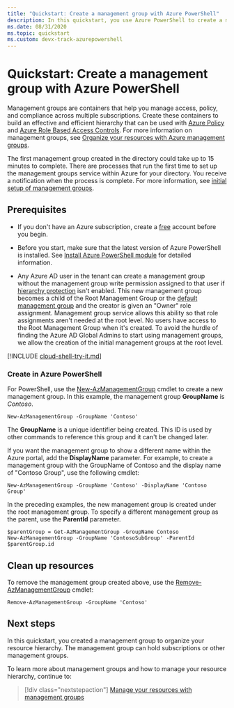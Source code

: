 ```yaml
---
title: "Quickstart: Create a management group with Azure PowerShell"
description: In this quickstart, you use Azure PowerShell to create a management group to organize your resources into a resource hierarchy.
ms.date: 08/31/2020
ms.topic: quickstart
ms.custom: devx-track-azurepowershell
---
```

# Quickstart: Create a management group with Azure PowerShell

Management groups are containers that help you manage access, policy, and compliance across multiple
subscriptions. Create these containers to build an effective and efficient hierarchy that can be
used with [Azure Policy](../policy/overview.md) and [Azure Role Based Access
Controls](../../role-based-access-control/overview.md). For more information on management groups,
see [Organize your resources with Azure management groups](overview.md).

The first management group created in the directory could take up to 15 minutes to complete. There
are processes that run the first time to set up the management groups service within Azure for your
directory. You receive a notification when the process is complete. For more information, see
[initial setup of management groups](./overview.md#initial-setup-of-management-groups).

## Prerequisites

- If you don't have an Azure subscription, create a [free](https://azure.microsoft.com/free/)
  account before you begin.

- Before you start, make sure that the latest version of Azure PowerShell is installed. See
  [Install Azure PowerShell module](/powershell/azure/install-az-ps) for detailed information.

- Any Azure AD user in the tenant can create a management group without the management group write
  permission assigned to that user if
  [hierarchy protection](./how-to/protect-resource-hierarchy.md#setting---require-authorization)
  isn't enabled. This new management group becomes a child of the Root Management Group or the
  [default management group](./how-to/protect-resource-hierarchy.md#setting---default-management-group)
  and the creator is given an "Owner" role assignment. Management group service allows this ability
  so that role assignments aren't needed at the root level. No users have access to the Root
  Management Group when it's created. To avoid the hurdle of finding the Azure AD Global Admins to
  start using management groups, we allow the creation of the initial management groups at the root
  level.

[!INCLUDE [cloud-shell-try-it.md](../../../includes/cloud-shell-try-it.md)]

### Create in Azure PowerShell

For PowerShell, use the
[New-AzManagementGroup](/powershell/module/az.resources/new-azmanagementgroup) cmdlet to create a
new management group. In this example, the management group **GroupName** is _Contoso_.

```azurepowershell-interactive
New-AzManagementGroup -GroupName 'Contoso'
```

The **GroupName** is a unique identifier being created. This ID is used by other commands to
reference this group and it can't be changed later.

If you want the management group to show a different name within the Azure portal, add the
**DisplayName** parameter. For example, to create a management group with the GroupName of Contoso
and the display name of "Contoso Group", use the following cmdlet:

```azurepowershell-interactive
New-AzManagementGroup -GroupName 'Contoso' -DisplayName 'Contoso Group'
```

In the preceding examples, the new management group is created under the root management group. To
specify a different management group as the parent, use the **ParentId** parameter.

```azurepowershell-interactive
$parentGroup = Get-AzManagementGroup -GroupName Contoso
New-AzManagementGroup -GroupName 'ContosoSubGroup' -ParentId $parentGroup.id
```

## Clean up resources

To remove the management group created above, use the
[Remove-AzManagementGroup](/powershell/module/az.resources/remove-azmanagementgroup)
cmdlet:

```azurepowershell-interactive
Remove-AzManagementGroup -GroupName 'Contoso'
```

## Next steps

In this quickstart, you created a management group to organize your resource hierarchy. The
management group can hold subscriptions or other management groups.

To learn more about management groups and how to manage your resource hierarchy, continue to:

> [!div class="nextstepaction"]
> [Manage your resources with management groups](./manage.md)